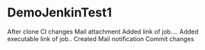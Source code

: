 # DemoJenkinTest1

After clone
CI changes
Mail attachment
Added link of job....
Added executable link of job..
Created Mail notification
Commit changes
